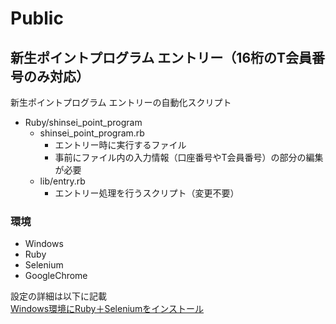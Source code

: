 # Public
## 新生ポイントプログラム エントリー（16桁のT会員番号のみ対応）
新生ポイントプログラム エントリーの自動化スクリプト
* Ruby/shinsei_point_program
    * shinsei_point_program.rb
        * エントリー時に実行するファイル
        * 事前にファイル内の入力情報（口座番号やT会員番号）の部分の編集が必要
    * lib/entry.rb
        * エントリー処理を行うスクリプト（変更不要）
### 環境
* Windows
* Ruby
* Selenium
* GoogleChrome
  
設定の詳細は以下に記載  
[Windows環境にRuby＋Seleniumをインストール](https://plaza.rakuten.co.jp/jivememo/diary/202003210000/)
